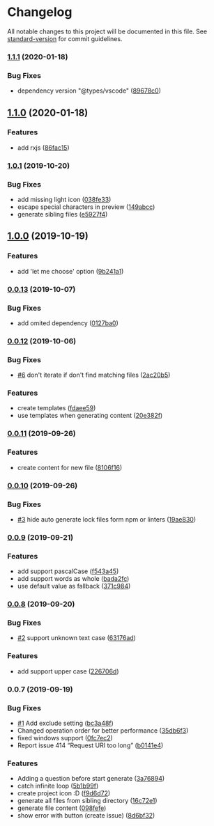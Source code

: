 # Changelog

All notable changes to this project will be documented in this file. See [standard-version](https://github.com/conventional-changelog/standard-version) for commit guidelines.

### [1.1.1](https://github.com/Bajdzis/vscode-awesome-tree/compare/v1.1.0...v1.1.1) (2020-01-18)


### Bug Fixes

* dependency version "@types/vscode" ([89678c0](https://github.com/Bajdzis/vscode-awesome-tree/commit/89678c06cecac9074b4e931d1f3c91da9d1d50a9))

## [1.1.0](https://github.com/Bajdzis/vscode-awesome-tree/compare/v1.0.1...v1.1.0) (2020-01-18)


### Features

* add rxjs ([86fac15](https://github.com/Bajdzis/vscode-awesome-tree/commit/86fac15df9725e8e8d797e14e93fcf51c91c957c))

### [1.0.1](https://github.com/Bajdzis/vscode-awesome-tree/compare/v1.0.0...v1.0.1) (2019-10-20)


### Bug Fixes

* add missing light icon ([038fe33](https://github.com/Bajdzis/vscode-awesome-tree/commit/038fe33))
* escape special characters in preview ([149abcc](https://github.com/Bajdzis/vscode-awesome-tree/commit/149abcc))
* generate sibling files ([e5927f4](https://github.com/Bajdzis/vscode-awesome-tree/commit/e5927f4))

## [1.0.0](https://github.com/Bajdzis/vscode-awesome-tree/compare/v0.0.13...v1.0.0) (2019-10-19)


### Features

* add 'let me choose' option ([9b241a1](https://github.com/Bajdzis/vscode-awesome-tree/commit/9b241a1))

### [0.0.13](https://github.com/Bajdzis/vscode-awesome-tree/compare/v0.0.12...v0.0.13) (2019-10-07)


### Bug Fixes

* add omited dependency ([0127ba0](https://github.com/Bajdzis/vscode-awesome-tree/commit/0127ba0))

### [0.0.12](https://github.com/Bajdzis/vscode-awesome-tree/compare/v0.0.11...v0.0.12) (2019-10-06)


### Bug Fixes

* [#6](https://github.com/Bajdzis/vscode-awesome-tree/issues/6) don't iterate if don't find matching files ([2ac20b5](https://github.com/Bajdzis/vscode-awesome-tree/commit/2ac20b5))


### Features

* create templates ([fdaee59](https://github.com/Bajdzis/vscode-awesome-tree/commit/fdaee59))
* use templates when generating content ([20e382f](https://github.com/Bajdzis/vscode-awesome-tree/commit/20e382f))

### [0.0.11](https://github.com/Bajdzis/vscode-awesome-tree/compare/v0.0.10...v0.0.11) (2019-09-26)


### Features

* create content for new file ([8106f16](https://github.com/Bajdzis/vscode-awesome-tree/commit/8106f16))

### [0.0.10](https://github.com/Bajdzis/vscode-awesome-tree/compare/v0.0.9...v0.0.10) (2019-09-26)


### Bug Fixes

* [#3](https://github.com/Bajdzis/vscode-awesome-tree/issues/3) hide auto generate lock files form npm or linters ([19ae830](https://github.com/Bajdzis/vscode-awesome-tree/commit/19ae830))

### [0.0.9](https://github.com/Bajdzis/vscode-awesome-tree/compare/v0.0.8...v0.0.9) (2019-09-21)


### Features

* add support pascalCase ([f543a45](https://github.com/Bajdzis/vscode-awesome-tree/commit/f543a45))
* add support words as whole ([bada2fc](https://github.com/Bajdzis/vscode-awesome-tree/commit/bada2fc))
* use default value as fallback ([371c984](https://github.com/Bajdzis/vscode-awesome-tree/commit/371c984))

### [0.0.8](https://github.com/Bajdzis/vscode-awesome-tree/compare/v0.0.7...v0.0.8) (2019-09-20)


### Bug Fixes

* [#2](https://github.com/Bajdzis/vscode-awesome-tree/issues/2) support unknown text case ([63176ad](https://github.com/Bajdzis/vscode-awesome-tree/commit/63176ad))


### Features

* add support upper case ([226706d](https://github.com/Bajdzis/vscode-awesome-tree/commit/226706d))

### 0.0.7 (2019-09-19)


### Bug Fixes

* [#1](https://github.com/Bajdzis/vscode-awesome-tree/issues/1) Add exclude setting ([bc3a48f](https://github.com/Bajdzis/vscode-awesome-tree/commit/bc3a48f))
* Changed operation order for better performance ([35db6f3](https://github.com/Bajdzis/vscode-awesome-tree/commit/35db6f3))
* fixed windows support ([0fc7ec2](https://github.com/Bajdzis/vscode-awesome-tree/commit/0fc7ec2))
* Report issue 414 “Request URI too long” ([b0141e4](https://github.com/Bajdzis/vscode-awesome-tree/commit/b0141e4))


### Features

* Adding a question before start generate ([3a76894](https://github.com/Bajdzis/vscode-awesome-tree/commit/3a76894))
* catch infinite loop ([5b1b99f](https://github.com/Bajdzis/vscode-awesome-tree/commit/5b1b99f))
* create project icon :D ([f9d6d72](https://github.com/Bajdzis/vscode-awesome-tree/commit/f9d6d72))
* generate all files from sibling directory ([16c72e1](https://github.com/Bajdzis/vscode-awesome-tree/commit/16c72e1))
* generate file content ([098fefe](https://github.com/Bajdzis/vscode-awesome-tree/commit/098fefe))
* show error with button (create issue) ([8d6bf32](https://github.com/Bajdzis/vscode-awesome-tree/commit/8d6bf32))
